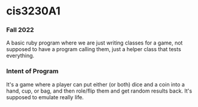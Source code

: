 # cis3230A1

### Fall 2022

A basic ruby program where we are just writing classes for a game, not supposed to have a program calling them, just a helper class that tests everything.

### Intent of Program
It's a game where a player can put either (or both) dice and a coin into a hand, cup, or bag, and then role/flip them and get random results back. It's supposed to emulate really life. 